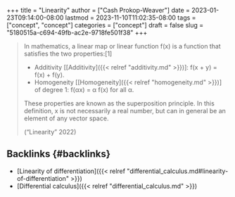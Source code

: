+++
title = "Linearity"
author = ["Cash Prokop-Weaver"]
date = 2023-01-23T09:14:00-08:00
lastmod = 2023-11-10T11:02:35-08:00
tags = ["concept", "concept"]
categories = ["concept"]
draft = false
slug = "5180515a-c694-49fb-ac2e-9718fe501f38"
+++

> In mathematics, a linear map or linear function f(x) is a function that satisfies the two properties:[1]
>
> -   Additivity [[Additivity]({{< relref "additivity.md" >}})]: f(x + y) = f(x) + f(y).
> -   Homogeneity [[Homogeneity]({{< relref "homogeneity.md" >}})] of degree 1: f(αx) = α f(x) for all α.
>
> These properties are known as the superposition principle. In this definition, x is not necessarily a real number, but can in general be an element of any vector space.
>
> (“Linearity” 2022)


## Backlinks {#backlinks}

-   [Linearity of differentiation]({{< relref "differential_calculus.md#linearity-of-differentiation" >}})
-   [Differential calculus]({{< relref "differential_calculus.md" >}})
